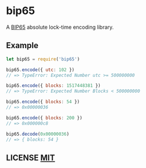 # bip65

A [BIP65](https://github.com/bitcoin/bips/blob/master/bip-0065.mediawiki) absolute lock-time encoding library.


## Example
``` javascript
let bip65 = require('bip65')

bip65.encode({ utc: 102 })
// => TypeError: Expected Number utc >= 500000000

bip65.encode({ blocks: 1517448381 })
// => TypeError: Expected Number Blocks < 500000000

bip65.encode({ blocks: 54 })
// => 0x00000036

bip65.encode({ blocks: 200 })
// => 0x000000c8

bip65.decode(0x00000036)
// => { blocks: 54 }
```


## LICENSE [MIT](LICENSE)
